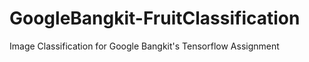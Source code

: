 # GoogleBangkit-FruitClassification
Image Classification for Google Bangkit's Tensorflow Assignment 

